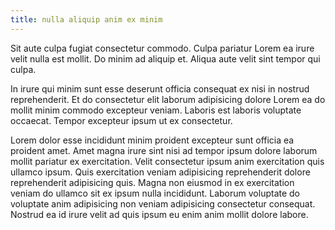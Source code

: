 ```yaml
---
title: nulla aliquip anim ex minim
---
```


Sit aute culpa fugiat consectetur commodo. Culpa pariatur Lorem ea irure velit nulla est mollit. Do minim ad aliquip et. Aliqua aute velit sint tempor qui culpa.

In irure qui minim sunt esse deserunt officia consequat ex nisi in nostrud reprehenderit. Et do consectetur elit laborum adipisicing dolore Lorem ea do mollit minim commodo excepteur veniam. Laboris est laboris voluptate occaecat. Tempor excepteur ipsum ut ex consectetur.

Lorem dolor esse incididunt minim proident excepteur sunt officia ea proident amet. Amet magna irure sint nisi ad tempor ipsum dolore laborum mollit pariatur ex exercitation. Velit consectetur ipsum anim exercitation quis ullamco ipsum. Quis exercitation veniam adipisicing reprehenderit dolore reprehenderit adipisicing quis. Magna non eiusmod in ex exercitation veniam do ullamco sit ex ipsum nulla incididunt. Laborum voluptate do voluptate anim adipisicing non veniam adipisicing consectetur consequat. Nostrud ea id irure velit ad quis ipsum eu enim anim mollit dolore labore.